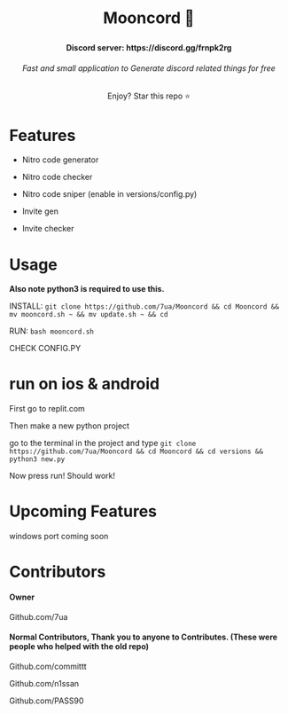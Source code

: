 # <p align=center>Mooncord 🌙</p>
  <h4 align=center> Discord server: https://discord.gg/frnpk2rg</h4>

<h6 align=center> Fast and small application to Generate discord related things for free</h6>



<p align=center>Enjoy? Star this repo ⭐</p>






# Features
- Nitro code generator


- Nitro code checker

- Nitro code sniper (enable in versions/config.py)


- Invite gen


- Invite checker




# Usage


**Also note python3 is required to use this.**

INSTALL: ```git clone https://github.com/7ua/Mooncord && cd Mooncord && mv mooncord.sh ~ && mv update.sh ~ && cd ```







RUN:  ```bash mooncord.sh```


CHECK CONFIG.PY





# run on ios & android



First go to replit.com


Then make a new python project


go to the terminal in the project and type ```git clone https://github.com/7ua/Mooncord && cd Mooncord && cd versions && python3 new.py```

Now press run! Should work!


# Upcoming Features

windows port coming soon

# Contributors

#### Owner 

Github.com/7ua


#### Normal Contributors, Thank you to anyone to Contributes. (These were people who helped with the old repo)



Github.com/committt


Github.com/n1ssan


Github.com/PASS90


